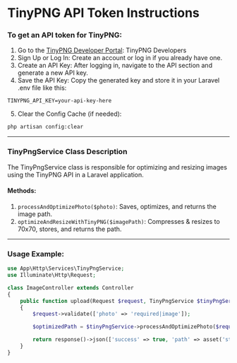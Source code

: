 # TinyPNG API Token Instructions

### To get an API token for TinyPNG:
1. Go to the [TinyPNG Developer Portal](https://tinypng.com): TinyPNG Developers
2. Sign Up or Log In: Create an account or log in if you already have one.
3. Create an API Key: After logging in, navigate to the API section and generate a new API key.
4. Save the API Key: Copy the generated key and store it in your Laravel .env file like this:
```dotenv
TINYPNG_API_KEY=your-api-key-here
```
5. Clear the Config Cache (if needed):
```bash
php artisan config:clear
```

---
### TinyPngService Class Description
The TinyPngService class is responsible for optimizing and resizing images using the TinyPNG API in a Laravel application.

#### Methods:
1. `processAndOptimizePhoto($photo)`: Saves, optimizes, and returns the image path.
2. `optimizeAndResizeWithTinyPNG($imagePath)`: Compresses & resizes to 70x70, stores, and returns the path.
---
### Usage Example:
```php
use App\Http\Services\TinyPngService;
use Illuminate\Http\Request;

class ImageController extends Controller
{
    public function upload(Request $request, TinyPngService $tinyPngService)
    {
        $request->validate(['photo' => 'required|image']);

        $optimizedPath = $tinyPngService->processAndOptimizePhoto($request->file('photo'));

        return response()->json(['success' => true, 'path' => asset('storage/' . $optimizedPath)]);
    }
}

```
